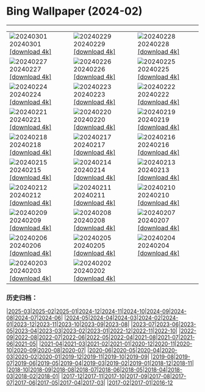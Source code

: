 # Bing Wallpaper (2024-02)
**************

<table><tr><td><img class="wallpaper" src="https://www.bing.com/th?id=OHR.LeapingSquirrel_EN-CA7454002692_1920x1080.jpg" alt="20240301"> 20240301 <a href="https://www.bing.com/th?id=OHR.LeapingSquirrel_EN-CA7454002692_UHD.jpg">[download 4k]</a></td><td><img class="wallpaper" src="https://www.bing.com/th?id=OHR.BamburghCastleUK_EN-CA8209720771_1920x1080.jpg" alt="20240229"> 20240229 <a href="https://www.bing.com/th?id=OHR.BamburghCastleUK_EN-CA8209720771_UHD.jpg">[download 4k]</a></td><td><img class="wallpaper" src="https://www.bing.com/th?id=OHR.PolarBearCubs_EN-CA5276612628_1920x1080.jpg" alt="20240228"> 20240228 <a href="https://www.bing.com/th?id=OHR.PolarBearCubs_EN-CA5276612628_UHD.jpg">[download 4k]</a></td></tr><tr><td><img class="wallpaper" src="https://www.bing.com/th?id=OHR.GrandCanyonWinter_EN-CA4125464970_1920x1080.jpg" alt="20240227"> 20240227 <a href="https://www.bing.com/th?id=OHR.GrandCanyonWinter_EN-CA4125464970_UHD.jpg">[download 4k]</a></td><td><img class="wallpaper" src="https://www.bing.com/th?id=OHR.MtPrevostDuncan_EN-CA3290198869_1920x1080.jpg" alt="20240226"> 20240226 <a href="https://www.bing.com/th?id=OHR.MtPrevostDuncan_EN-CA3290198869_UHD.jpg">[download 4k]</a></td><td><img class="wallpaper" src="https://www.bing.com/th?id=OHR.AlmondBloom_EN-CA1288392326_1920x1080.jpg" alt="20240225"> 20240225 <a href="https://www.bing.com/th?id=OHR.AlmondBloom_EN-CA1288392326_UHD.jpg">[download 4k]</a></td></tr><tr><td><img class="wallpaper" src="https://www.bing.com/th?id=OHR.HaghartsinMonastery_EN-CA4755376213_1920x1080.jpg" alt="20240224"> 20240224 <a href="https://www.bing.com/th?id=OHR.HaghartsinMonastery_EN-CA4755376213_UHD.jpg">[download 4k]</a></td><td><img class="wallpaper" src="https://www.bing.com/th?id=OHR.BrightonBoxes_EN-CA0231330528_1920x1080.jpg" alt="20240223"> 20240223 <a href="https://www.bing.com/th?id=OHR.BrightonBoxes_EN-CA0231330528_UHD.jpg">[download 4k]</a></td><td><img class="wallpaper" src="https://www.bing.com/th?id=OHR.YosemiteFirefall_EN-CA1150407623_1920x1080.jpg" alt="20240222"> 20240222 <a href="https://www.bing.com/th?id=OHR.YosemiteFirefall_EN-CA1150407623_UHD.jpg">[download 4k]</a></td></tr><tr><td><img class="wallpaper" src="https://www.bing.com/th?id=OHR.PeakDistrictNP_EN-CA0602730401_1920x1080.jpg" alt="20240221"> 20240221 <a href="https://www.bing.com/th?id=OHR.PeakDistrictNP_EN-CA0602730401_UHD.jpg">[download 4k]</a></td><td><img class="wallpaper" src="https://www.bing.com/th?id=OHR.TajoRiver_EN-CA7817370984_1920x1080.jpg" alt="20240220"> 20240220 <a href="https://www.bing.com/th?id=OHR.TajoRiver_EN-CA7817370984_UHD.jpg">[download 4k]</a></td><td><img class="wallpaper" src="https://www.bing.com/th?id=OHR.DominicaWhales_EN-CA6901378196_1920x1080.jpg" alt="20240219"> 20240219 <a href="https://www.bing.com/th?id=OHR.DominicaWhales_EN-CA6901378196_UHD.jpg">[download 4k]</a></td></tr><tr><td><img class="wallpaper" src="https://www.bing.com/th?id=OHR.HalbinselJasmund_EN-CA5327600383_1920x1080.jpg" alt="20240218"> 20240218 <a href="https://www.bing.com/th?id=OHR.HalbinselJasmund_EN-CA5327600383_UHD.jpg">[download 4k]</a></td><td><img class="wallpaper" src="https://www.bing.com/th?id=OHR.BackyardBird_EN-CA9775079263_1920x1080.jpg" alt="20240217"> 20240217 <a href="https://www.bing.com/th?id=OHR.BackyardBird_EN-CA9775079263_UHD.jpg">[download 4k]</a></td><td><img class="wallpaper" src="https://www.bing.com/th?id=OHR.HippopotamusDay_EN-CA3448449315_1920x1080.jpg" alt="20240216"> 20240216 <a href="https://www.bing.com/th?id=OHR.HippopotamusDay_EN-CA3448449315_UHD.jpg">[download 4k]</a></td></tr><tr><td><img class="wallpaper" src="https://www.bing.com/th?id=OHR.BowingCrane_EN-CA2979553656_1920x1080.jpg" alt="20240215"> 20240215 <a href="https://www.bing.com/th?id=OHR.BowingCrane_EN-CA2979553656_UHD.jpg">[download 4k]</a></td><td><img class="wallpaper" src="https://www.bing.com/th?id=OHR.MarignyBeads_EN-CA1889405550_1920x1080.jpg" alt="20240214"> 20240214 <a href="https://www.bing.com/th?id=OHR.MarignyBeads_EN-CA1889405550_UHD.jpg">[download 4k]</a></td><td><img class="wallpaper" src="https://www.bing.com/th?id=OHR.GiantTortoise_EN-CA0647448469_1920x1080.jpg" alt="20240213"> 20240213 <a href="https://www.bing.com/th?id=OHR.GiantTortoise_EN-CA0647448469_UHD.jpg">[download 4k]</a></td></tr><tr><td><img class="wallpaper" src="https://www.bing.com/th?id=OHR.FolegandrosGreece_EN-CA9478453572_1920x1080.jpg" alt="20240212"> 20240212 <a href="https://www.bing.com/th?id=OHR.FolegandrosGreece_EN-CA9478453572_UHD.jpg">[download 4k]</a></td><td><img class="wallpaper" src="https://www.bing.com/th?id=OHR.ChineseNYParade_EN-CA8193422091_1920x1080.jpg" alt="20240211"> 20240211 <a href="https://www.bing.com/th?id=OHR.ChineseNYParade_EN-CA8193422091_UHD.jpg">[download 4k]</a></td><td><img class="wallpaper" src="https://www.bing.com/th?id=OHR.PegadungRocks_EN-CA1944880628_1920x1080.jpg" alt="20240210"> 20240210 <a href="https://www.bing.com/th?id=OHR.PegadungRocks_EN-CA1944880628_UHD.jpg">[download 4k]</a></td></tr><tr><td><img class="wallpaper" src="https://www.bing.com/th?id=OHR.MtHoodOregon_EN-CA4458868395_1920x1080.jpg" alt="20240209"> 20240209 <a href="https://www.bing.com/th?id=OHR.MtHoodOregon_EN-CA4458868395_UHD.jpg">[download 4k]</a></td><td><img class="wallpaper" src="https://www.bing.com/th?id=OHR.StJamesPool_EN-CA4005235851_1920x1080.jpg" alt="20240208"> 20240208 <a href="https://www.bing.com/th?id=OHR.StJamesPool_EN-CA4005235851_UHD.jpg">[download 4k]</a></td><td><img class="wallpaper" src="https://www.bing.com/th?id=OHR.LakeTahoeRock_EN-CA0439655696_1920x1080.jpg" alt="20240207"> 20240207 <a href="https://www.bing.com/th?id=OHR.LakeTahoeRock_EN-CA0439655696_UHD.jpg">[download 4k]</a></td></tr><tr><td><img class="wallpaper" src="https://www.bing.com/th?id=OHR.WesternMonarchs_EN-CA8984177502_1920x1080.jpg" alt="20240206"> 20240206 <a href="https://www.bing.com/th?id=OHR.WesternMonarchs_EN-CA8984177502_UHD.jpg">[download 4k]</a></td><td><img class="wallpaper" src="https://www.bing.com/th?id=OHR.DevetashkaCave_EN-CA8463876587_1920x1080.jpg" alt="20240205"> 20240205 <a href="https://www.bing.com/th?id=OHR.DevetashkaCave_EN-CA8463876587_UHD.jpg">[download 4k]</a></td><td><img class="wallpaper" src="https://www.bing.com/th?id=OHR.VeniceCarnival_EN-CA6952595952_1920x1080.jpg" alt="20240204"> 20240204 <a href="https://www.bing.com/th?id=OHR.VeniceCarnival_EN-CA6952595952_UHD.jpg">[download 4k]</a></td></tr><tr><td><img class="wallpaper" src="https://www.bing.com/th?id=OHR.AlpineMarmot_EN-CA0148441892_1920x1080.jpg" alt="20240203"> 20240203 <a href="https://www.bing.com/th?id=OHR.AlpineMarmot_EN-CA0148441892_UHD.jpg">[download 4k]</a></td><td><img class="wallpaper" src="https://www.bing.com/th?id=OHR.PolarBearResting_EN-CA5363891860_1920x1080.jpg" alt="20240202"> 20240202 <a href="https://www.bing.com/th?id=OHR.PolarBearResting_EN-CA5363891860_UHD.jpg">[download 4k]</a></td><td></td></tr></table>

### 历史归档：

|[2025-03](/../2025-03/2025-03.md)|[2025-02](/../2025-02/2025-02.md)|[2025-01](/../2025-01/2025-01.md)|[2024-12](/../2024-12/2024-12.md)|[2024-11](/../2024-11/2024-11.md)|[2024-10](/../2024-10/2024-10.md)|[2024-09](/../2024-09/2024-09.md)|[2024-08](/../2024-08/2024-08.md)|[2024-07](/../2024-07/2024-07.md)|[2024-06](/../2024-06/2024-06.md)|
|[2024-05](/../2024-05/2024-05.md)|[2024-04](/../2024-04/2024-04.md)|[2024-03](/../2024-03/2024-03.md)|[2024-02](/2024-02.md)|[2024-01](/../2024-01/2024-01.md)|[2023-12](/../2023-12/2023-12.md)|[2023-11](/../2023-11/2023-11.md)|[2023-10](/../2023-10/2023-10.md)|[2023-09](/../2023-09/2023-09.md)|[2023-08](/../2023-08/2023-08.md)|
|[2023-07](/../2023-07/2023-07.md)|[2023-06](/../2023-06/2023-06.md)|[2023-05](/../2023-05/2023-05.md)|[2023-04](/../2023-04/2023-04.md)|[2023-03](/../2023-03/2023-03.md)|[2023-02](/../2023-02/2023-02.md)|[2023-01](/../2023-01/2023-01.md)|[2022-12](/../2022-12/2022-12.md)|[2022-11](/../2022-11/2022-11.md)|[2022-10](/../2022-10/2022-10.md)|
|[2022-09](/../2022-09/2022-09.md)|[2022-08](/../2022-08/2022-08.md)|[2022-07](/../2022-07/2022-07.md)|[2022-06](/../2022-06/2022-06.md)|[2022-05](/../2022-05/2022-05.md)|[2022-04](/../2022-04/2022-04.md)|[2021-08](/../2021-08/2021-08.md)|[2021-07](/../2021-07/2021-07.md)|[2021-06](/../2021-06/2021-06.md)|[2021-05](/../2021-05/2021-05.md)|
|[2021-04](/../2021-04/2021-04.md)|[2021-03](/../2021-03/2021-03.md)|[2021-02](/../2021-02/2021-02.md)|[2021-01](/../2021-01/2021-01.md)|[2020-12](/../2020-12/2020-12.md)|[2020-11](/../2020-11/2020-11.md)|[2020-10](/../2020-10/2020-10.md)|[2020-09](/../2020-09/2020-09.md)|[2020-08](/../2020-08/2020-08.md)|[2020-07](/../2020-07/2020-07.md)|
|[2020-06](/../2020-06/2020-06.md)|[2020-05](/../2020-05/2020-05.md)|[2020-04](/../2020-04/2020-04.md)|[2020-03](/../2020-03/2020-03.md)|[2020-02](/../2020-02/2020-02.md)|[2020-01](/../2020-01/2020-01.md)|[2019-12](/../2019-12/2019-12.md)|[2019-11](/../2019-11/2019-11.md)|[2019-10](/../2019-10/2019-10.md)|[2019-09](/../2019-09/2019-09.md)|
|[2019-08](/../2019-08/2019-08.md)|[2019-07](/../2019-07/2019-07.md)|[2019-06](/../2019-06/2019-06.md)|[2019-05](/../2019-05/2019-05.md)|[2019-04](/../2019-04/2019-04.md)|[2019-03](/../2019-03/2019-03.md)|[2019-02](/../2019-02/2019-02.md)|[2019-01](/../2019-01/2019-01.md)|[2018-12](/../2018-12/2018-12.md)|[2018-11](/../2018-11/2018-11.md)|
|[2018-10](/../2018-10/2018-10.md)|[2018-09](/../2018-09/2018-09.md)|[2018-08](/../2018-08/2018-08.md)|[2018-07](/../2018-07/2018-07.md)|[2018-06](/../2018-06/2018-06.md)|[2018-05](/../2018-05/2018-05.md)|[2018-04](/../2018-04/2018-04.md)|[2018-03](/../2018-03/2018-03.md)|[2018-02](/../2018-02/2018-02.md)|[2018-01](/../2018-01/2018-01.md)|
|[2017-12](/../2017-12/2017-12.md)|[2017-11](/../2017-11/2017-11.md)|[2017-10](/../2017-10/2017-10.md)|[2017-09](/../2017-09/2017-09.md)|[2017-08](/../2017-08/2017-08.md)|[2017-07](/../2017-07/2017-07.md)|[2017-06](/../2017-06/2017-06.md)|[2017-05](/../2017-05/2017-05.md)|[2017-04](/../2017-04/2017-04.md)|[2017-03](/../2017-03/2017-03.md)|
|[2017-02](/../2017-02/2017-02.md)|[2017-01](/../2017-01/2017-01.md)|[2016-12](/../2016-12/2016-12.md)